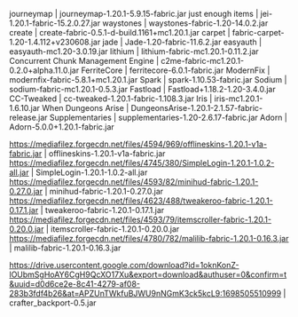 journeymap | journeymap-1.20.1-5.9.15-fabric.jar
just enough items | jei-1.20.1-fabric-15.2.0.27.jar
waystones | waystones-fabric-1.20-14.0.2.jar
create | create-fabric-0.5.1-d-build.1161+mc1.20.1.jar
carpet | fabric-carpet-1.20-1.4.112+v230608.jar
jade | Jade-1.20-fabric-11.6.2.jar
easyauth | easyauth-mc1.20-3.0.19.jar
lithium | lithium-fabric-mc1.20.1-0.11.2.jar
Concurrent Chunk Management Engine | c2me-fabric-mc1.20.1-0.2.0+alpha.11.0.jar
FerriteCore | ferritecore-6.0.1-fabric.jar
ModernFix | modernfix-fabric-5.8.1+mc1.20.1.jar
Spark | spark-1.10.53-fabric.jar
Sodium | sodium-fabric-mc1.20.1-0.5.3.jar
Fastload | Fastload+1.18.2-1.20-3.4.0.jar
CC-Tweaked | cc-tweaked-1.20.1-fabric-1.108.3.jar
Iris | iris-mc1.20.1-1.6.10.jar
When Dungeons Arise | DungeonsArise-1.20.1-2.1.57-fabric-release.jar
Supplementaries | supplementaries-1.20-2.6.17-fabric.jar
Adorn | Adorn-5.0.0+1.20.1-fabric.jar

https://mediafilez.forgecdn.net/files/4594/969/offlineskins-1.20.1-v1a-fabric.jar | offlineskins-1.20.1-v1a-fabric.jar
https://mediafilez.forgecdn.net/files/4745/380/SimpleLogin-1.20.1-1.0.2-all.jar | SimpleLogin-1.20.1-1.0.2-all.jar
https://mediafilez.forgecdn.net/files/4593/82/minihud-fabric-1.20.1-0.27.0.jar | minihud-fabric-1.20.1-0.27.0.jar 
https://mediafilez.forgecdn.net/files/4623/488/tweakeroo-fabric-1.20.1-0.17.1.jar | tweakeroo-fabric-1.20.1-0.17.1.jar
https://mediafilez.forgecdn.net/files/4593/79/itemscroller-fabric-1.20.1-0.20.0.jar | itemscroller-fabric-1.20.1-0.20.0.jar
https://mediafilez.forgecdn.net/files/4780/782/malilib-fabric-1.20.1-0.16.3.jar | malilib-fabric-1.20.1-0.16.3.jar

https://drive.usercontent.google.com/download?id=1oknKonZ-lOUbmSgHoAY6CgH9QcXO17Xu&export=download&authuser=0&confirm=t&uuid=d0d6ce2e-8c41-4279-af08-283b3fdf4b26&at=APZUnTWkfuBJWU9nNGmK3ck5kcL9:1698505510999 | crafter_backport-0.5.jar
